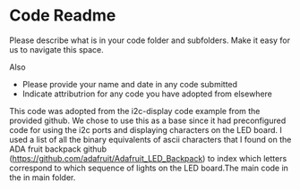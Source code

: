 # Code Readme

Please describe what is in your code folder and subfolders. Make it
easy for us to navigate this space.

Also
- Please provide your name and date in any code submitted
- Indicate attributrion for any code you have adopted from elsewhere

This code was adopted from the i2c-display code example from the provided
github. We chose to use this as a base since it had preconfigured code for
using the i2c ports and displaying characters on the LED board. I used a
list of all the binary equivalents of ascii characters that I found on the 
ADA fruit backpack github (https://github.com/adafruit/Adafruit_LED_Backpack)
to index which letters correspond to which sequence of lights on the LED 
board.The main code in the in main folder.